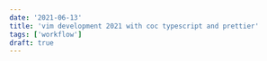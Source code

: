 ```yaml
---
date: '2021-06-13'
title: 'vim development 2021 with coc typescript and prettier'
tags: ['workflow']
draft: true
---
```

